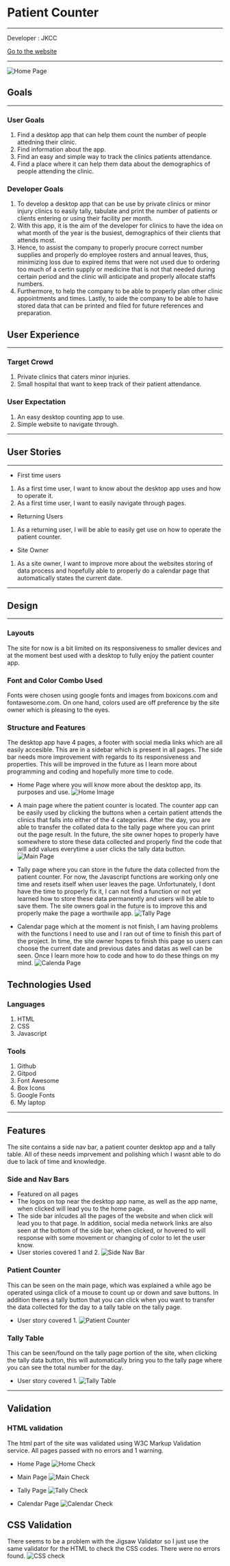 # Patient Counter
---
Developer : JKCC

[Go to the website](https://ainchu18.github.io/patient-counter/index.html)

---

![Home Page](assets/images/counter-home-page.png)

## Goals
---
### User Goals
1. Find a desktop app that can help them count the number of people attedning their clinic.
2. Find information about the app.
3. Find an easy and simple way to track the clinics patients attendance.
4. Find a place where it can help them data about the demographics of people attending the clinic.

### Developer Goals
1. To develop a desktop app that can be use by private clinics or minor injury clinics to easily tally, tabulate and print the number of patients or clients entering or using their facility per month.
2. With this app, it is the aim of the developer for clinics to have the idea on what month of the year is the busiest, demographics of their clients that attends most.
3. Hence, to assist the company to properly procure correct number supplies and properly do employee rosters and annual leaves, thus, minimizing loss due to expired items that were not used due to ordering too much of a certin supply or medicine that is not that needed during certain period and the clinic will anticipate and properly allocate staffs numbers.
4. Furthermore, to help the company to be able to properly plan other clinic appointments and times. Lastly, to aide the company to be able to have stored data that can be printed and filed for future references and preparation.

## User Experience
---
### Target Crowd
1. Private clinics that caters minor injuries.
2. Small hospital that want to keep track of their patient attendance.

### User Expectation
1. An easy desktop counting app to use.
2. Simple website to navigate through.
---

## User Stories
---
* First time users
1. As a first time user, I want to know about the desktop app uses and how to operate it.
2. As a first time user, I want to easily navigate through pages.
* Returning Users
1. As a returning user, I will be able to easily get use on how to operate the patient counter.
* Site Owner
1. As a site owner, I want to improve more about the websites storing of data process and hopefully able to properly do a calendar page that automatically states the current date.
---

## Design
---

### Layouts

The site for now is a bit limited on its responsiveness to smaller devices and at the moment best used with a desktop to fully enjoy the patient counter app.

### Font and Color Combo Used

Fonts were chosen using google fonts and images from boxicons.com and fontawesome.com. On one hand, colors used are off preference by the site owner which is pleasing to the eyes.

### Structure and Features

The desktop app have 4 pages, a footer with social media links which are all easily accesible. This are in a sidebar which is present in all pages. The side bar needs more improvement with regards to its responsiveness and properties. This will be improved in the future as I learn more about programming and coding and hopefully more time to code.

* Home Page where you will know more about the desktop app, its purposes and use.
![Home Image](assets/images/counter-home-page.png)

* A main page where the patient counter is located. The counter app can be easily used by clicking the buttons when a certain patient attends the clinics that falls into either of the 4 categories. After the day, you are able to transfer the collated data to the tally page where you can print out the page result. In the future, the site owner hopes to properly have somewhere to store these data collected and properly find the code that will add values everytime a user clicks the tally data button.
![Main Page](assets/images/main-page.png)

* Tally page where you can store in the future the data collected from the patient counter. For now, the Javascript functions are working only one time and resets itself when user leaves the page. Unfortunately, I dont have the time to properly fix it, I can not find a function or not yet learned how to store these data permanently and users will be able to save them. The site owners goal in the future is to improve this and properly make the page a worthwile app.
![Tally Page](assets/images/tally-page.png)

* Calendar page which at the moment is not finish, I am having problems with the functions I need to use and I ran out of time to finish this part of the project. In time, the site owner hopes to finish this page so users can choose the current date and previous dates and datas as well can be seen. Once I learn more how to code and how to do these things on my mind.
![Calenda Page](assets/images/calendar-page.png)

## Technologies Used

### Languages
1. HTML
2. CSS
3. Javascript

### Tools

1. Github
2. Gitpod
3. Font Awesome
4. Box Icons
5. Google Fonts
6. My laptop

---

## Features

The site contains a side nav bar, a patient counter desktop app and a tally table. All of these needs imprvement and polishing which I wasnt able to do due to lack of time and knowledge.
### Side and Nav Bars
* Featured on all pages
* The logos on top near the desktop app name, as well as the app name, when clicked will lead you to the home page.
* The side bar inlcudes all the pages of the website and when click will lead you to that page. In addition, social media network links are also seen at the bottom of the side bar, when clicked, or hovered to will response with some movement or changing of color to let the user know.
* User stories covered 1 and 2.
![Side Nav Bar](assets/images/side-bar.png)
### Patient Counter
This can be seen on the main page, which was explained a while ago be operated usinga click of a mouse to count up or down and save buttons. In addition theres a tally button that you can click when you want to transfer the data collected for the day to a tally table on the tally page.
* User story covered 1.
![Patient Counter](assets/images/patient-counter.png)

### Tally Table
This can be seen/found on the tally page portion of the site, when clicking the tally data button, this will automatically bring you to the tally page where you can see the total number for the day.
* User story covered 1.
![Tally Table](assets/images/tally-table.png)
---
## Validation
### HTML validation
The html part of the site was validated using W3C Markup Validation service. All pages passed with no errors and 1 warning.
* Home Page
![Home Check](assets/images/home-check.png)

* Main Page
![Main Check](assets/images/main-check.png)

* Tally Page
![Tally Check](assets/images/tally-check.png)

* Calendar Page
![Calendar Check](assets/images/calendar-check.png)

## CSS Validation

There seems to be a problem with the Jigsaw Validator so I just use the same validator for the HTML to check the CSS codes. There were no errors found.
![CSS check](assets/images/css-check.png)